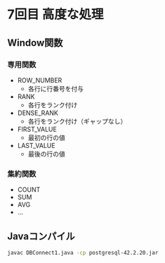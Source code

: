 # 7回目 高度な処理

## Window関数

### 専用関数

- ROW_NUMBER
  - 各行に行番号を付与
- RANK
  - 各行をランク付け
- DENSE_RANK
  - 各行をランク付け（ギャップなし）
- FIRST_VALUE
  - 最初の行の値
- LAST_VALUE
  - 最後の行の値

### 集約関数

- COUNT
- SUM
- AVG
- ...

## Javaコンパイル

```bash
javac DBConnect1.java -cp postgresql-42.2.20.jar
```

